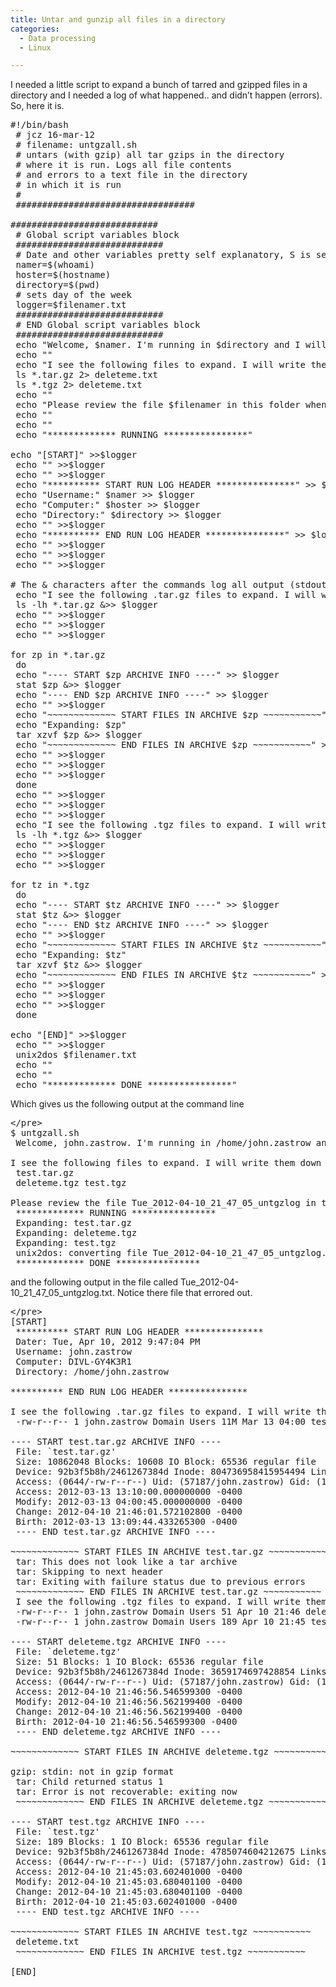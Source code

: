 ```yaml
---
title: Untar and gunzip all files in a directory
categories:
  - Data processing
  - Linux

---
```

I needed a little script to expand a bunch of tarred and gzipped files in a directory and I needed a log of what happened.. and didn&#8217;t happen (errors). So, here it is.

<pre>#!/bin/bash
 # jcz 16-mar-12
 # filename: untgzall.sh
 # untars (with gzip) all tar gzips in the directory
 # where it is run. Logs all file contents
 # and errors to a text file in the directory
 # in which it is run
 #
 ##################################

############################
 # Global script variables block
 ############################
 # Date and other variables pretty self explanatory, S is seconds
 namer=$(whoami)
 hoster=$(hostname)
 directory=$(pwd)
 # sets day of the week
 logger=$filenamer.txt
 ############################
 # END Global script variables block
 ############################
 echo "Welcome, $namer. I'm running in $directory and I will expand all tarred and gzipped files to here."
 echo ""
 echo "I see the following files to expand. I will write them down for you now"
 ls *.tar.gz 2&gt; deleteme.txt
 ls *.tgz 2&gt; deleteme.txt
 echo ""
 echo "Please review the file $filenamer in this folder when I'm done."
 echo ""
 echo ""
 echo "************* RUNNING ****************"

echo "[START]" &gt;&gt;$logger
 echo "" &gt;&gt;$logger
 echo "" &gt;&gt;$logger
 echo "********** START RUN LOG HEADER ***************" &gt;&gt; $logger
 echo "Username:" $namer &gt;&gt; $logger
 echo "Computer:" $hoster &gt;&gt; $logger
 echo "Directory:" $directory &gt;&gt; $logger
 echo "" &gt;&gt;$logger
 echo "********** END RUN LOG HEADER ***************" &gt;&gt; $logger
 echo "" &gt;&gt;$logger
 echo "" &gt;&gt;$logger
 echo "" &gt;&gt;$logger

# The & characters after the commands log all output (stdout and stderr) to the log file
 echo "I see the following .tar.gz files to expand. I will write them down for you now" &gt;&gt; $logger
 ls -lh *.tar.gz &&gt;&gt; $logger
 echo "" &gt;&gt;$logger
 echo "" &gt;&gt;$logger
 echo "" &gt;&gt;$logger

for zp in *.tar.gz
 do
 echo "---- START $zp ARCHIVE INFO ----" &gt;&gt; $logger
 stat $zp &&gt;&gt; $logger
 echo "---- END $zp ARCHIVE INFO ----" &gt;&gt; $logger
 echo "" &gt;&gt;$logger
 echo "~~~~~~~~~~~~~ START FILES IN ARCHIVE $zp ~~~~~~~~~~~" &gt;&gt; $logger
 echo "Expanding: $zp"
 tar xzvf $zp &&gt;&gt; $logger
 echo "~~~~~~~~~~~~~ END FILES IN ARCHIVE $zp ~~~~~~~~~~~" &gt;&gt; $logger
 echo "" &gt;&gt;$logger
 echo "" &gt;&gt;$logger
 echo "" &gt;&gt;$logger
 done
 echo "" &gt;&gt;$logger
 echo "" &gt;&gt;$logger
 echo "" &gt;&gt;$logger
 echo "I see the following .tgz files to expand. I will write them down for you now" &gt;&gt; $logger
 ls -lh *.tgz &&gt;&gt; $logger
 echo "" &gt;&gt;$logger
 echo "" &gt;&gt;$logger
 echo "" &gt;&gt;$logger

for tz in *.tgz
 do
 echo "---- START $tz ARCHIVE INFO ----" &gt;&gt; $logger
 stat $tz &&gt;&gt; $logger
 echo "---- END $tz ARCHIVE INFO ----" &gt;&gt; $logger
 echo "" &gt;&gt;$logger
 echo "~~~~~~~~~~~~~ START FILES IN ARCHIVE $tz ~~~~~~~~~~~" &gt;&gt; $logger
 echo "Expanding: $tz"
 tar xzvf $tz &&gt;&gt; $logger
 echo "~~~~~~~~~~~~~ END FILES IN ARCHIVE $tz ~~~~~~~~~~~" &gt;&gt; $logger
 echo "" &gt;&gt;$logger
 echo "" &gt;&gt;$logger
 echo "" &gt;&gt;$logger
 done

echo "[END]" &gt;&gt;$logger
 echo "" &gt;&gt;$logger
 unix2dos $filenamer.txt
 echo ""
 echo ""
 echo "************* DONE ****************"</pre>

Which gives us the following output at the command line

<pre>&lt;/pre&gt;
$ untgzall.sh
 Welcome, john.zastrow. I'm running in /home/john.zastrow and I will expand all tarred and gzipped files to here.

I see the following files to expand. I will write them down for you now
 test.tar.gz
 deleteme.tgz test.tgz

Please review the file Tue_2012-04-10_21_47_05_untgzlog in this folder when I'm done.
 ************* RUNNING ****************
 Expanding: test.tar.gz
 Expanding: deleteme.tgz
 Expanding: test.tgz
 unix2dos: converting file Tue_2012-04-10_21_47_05_untgzlog.txt to DOS format ...
 ************* DONE ****************</pre>

and the following output in the file called Tue\_2012-04-10\_21\_47\_05_untgzlog.txt. Notice there file that errored out.

<pre>&lt;/pre&gt;
[START]
 ********** START RUN LOG HEADER ***************
 Dater: Tue, Apr 10, 2012 9:47:04 PM
 Username: john.zastrow
 Computer: DIVL-GY4K3R1
 Directory: /home/john.zastrow

********** END RUN LOG HEADER ***************

I see the following .tar.gz files to expand. I will write them down for you now
 -rw-r--r-- 1 john.zastrow Domain Users 11M Mar 13 04:00 test.tar.gz

---- START test.tar.gz ARCHIVE INFO ----
 File: `test.tar.gz'
 Size: 10862048 Blocks: 10608 IO Block: 65536 regular file
 Device: 92b3f5b8h/2461267384d Inode: 804736958415954494 Links: 1
 Access: (0644/-rw-r--r--) Uid: (57187/john.zastrow) Gid: (10513/Domain Users)
 Access: 2012-03-13 13:10:00.000000000 -0400
 Modify: 2012-03-13 04:00:45.000000000 -0400
 Change: 2012-04-10 21:46:01.572102800 -0400
 Birth: 2012-03-13 13:09:44.433265300 -0400
 ---- END test.tar.gz ARCHIVE INFO ----

~~~~~~~~~~~~~ START FILES IN ARCHIVE test.tar.gz ~~~~~~~~~~~
 tar: This does not look like a tar archive
 tar: Skipping to next header
 tar: Exiting with failure status due to previous errors
 ~~~~~~~~~~~~~ END FILES IN ARCHIVE test.tar.gz ~~~~~~~~~~~
 I see the following .tgz files to expand. I will write them down for you now
 -rw-r--r-- 1 john.zastrow Domain Users 51 Apr 10 21:46 deleteme.tgz
 -rw-r--r-- 1 john.zastrow Domain Users 189 Apr 10 21:45 test.tgz

---- START deleteme.tgz ARCHIVE INFO ----
 File: `deleteme.tgz'
 Size: 51 Blocks: 1 IO Block: 65536 regular file
 Device: 92b3f5b8h/2461267384d Inode: 3659174697428854 Links: 1
 Access: (0644/-rw-r--r--) Uid: (57187/john.zastrow) Gid: (10513/Domain Users)
 Access: 2012-04-10 21:46:56.546599300 -0400
 Modify: 2012-04-10 21:46:56.562199400 -0400
 Change: 2012-04-10 21:46:56.562199400 -0400
 Birth: 2012-04-10 21:46:56.546599300 -0400
 ---- END deleteme.tgz ARCHIVE INFO ----

~~~~~~~~~~~~~ START FILES IN ARCHIVE deleteme.tgz ~~~~~~~~~~~

gzip: stdin: not in gzip format
 tar: Child returned status 1
 tar: Error is not recoverable: exiting now
 ~~~~~~~~~~~~~ END FILES IN ARCHIVE deleteme.tgz ~~~~~~~~~~~

---- START test.tgz ARCHIVE INFO ----
 File: `test.tgz'
 Size: 189 Blocks: 1 IO Block: 65536 regular file
 Device: 92b3f5b8h/2461267384d Inode: 4785074604212675 Links: 1
 Access: (0644/-rw-r--r--) Uid: (57187/john.zastrow) Gid: (10513/Domain Users)
 Access: 2012-04-10 21:45:03.602401000 -0400
 Modify: 2012-04-10 21:45:03.680401100 -0400
 Change: 2012-04-10 21:45:03.680401100 -0400
 Birth: 2012-04-10 21:45:03.602401000 -0400
 ---- END test.tgz ARCHIVE INFO ----

~~~~~~~~~~~~~ START FILES IN ARCHIVE test.tgz ~~~~~~~~~~~
 deleteme.txt
 ~~~~~~~~~~~~~ END FILES IN ARCHIVE test.tgz ~~~~~~~~~~~

[END]</pre>